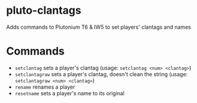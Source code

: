 # pluto-clantags

Adds commands to Plutonium T6 & IW5 to set players' clantags and names

# Commands
* `setclantag` sets a player's clantag (usage: `setclantag <num> <clantag>`)
* `setclantagraw` sets a player's clantag, doesn't clean the string (usage: `setclantagraw <num> <clantag>`)
* `rename` renames a player
* `resetname` sets a player's name to its original
